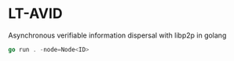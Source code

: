 # LT-AVID
Asynchronous verifiable information dispersal with libp2p in golang

```go
go run . -node=Node<ID>
```

<!-- ps aux | grep go | grep -v grep | awk '{print $2}' | xargs kill -9 -->